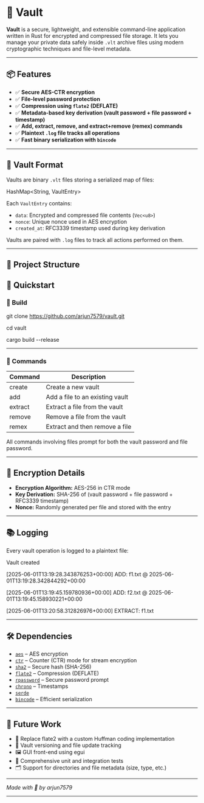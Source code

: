 # 🔐 Vault

**Vault** is a secure, lightweight, and extensible command-line application written in Rust for encrypted and compressed file storage. It lets you manage your private data safely inside `.vlt` archive files using modern cryptographic techniques and file-level metadata.

---

## 📦 Features

- ✅ **Secure AES-CTR encryption**
- ✅ **File-level password protection**
- ✅ **Compression using `flate2` (DEFLATE)**
- ✅ **Metadata-based key derivation (vault password + file password + timestamp)**
- ✅ **Add, extract, remove, and extract+remove (remex) commands**
- ✅ **Plaintext `.log` file tracks all operations**
- ✅ **Fast binary serialization with `bincode`**

---

## 🧱 Vault Format

Vaults are binary `.vlt` files storing a serialized map of files:

HashMap<String, VaultEntry>


Each `VaultEntry` contains:

- `data`: Encrypted and compressed file contents (`Vec<u8>`)
- `nonce`: Unique nonce used in AES encryption
- `created_at`: RFC3339 timestamp used during key derivation

Vaults are paired with `.log` files to track all actions performed on them.

---

## 📂 Project Structure



## 🚀 Quickstart

### 🔧 Build

git clone https://github.com/arjun7579/vault.git

cd vault

cargo build --release

---

### 📌 Commands

| Command  | Description                        |
|----------|------------------------------------|
| create   | Create a new vault                 |
| add      | Add a file to an existing vault    |
| extract  | Extract a file from the vault      |
| remove   | Remove a file from the vault       |
| remex    | Extract and then remove a file     |

All commands involving files prompt for both the vault password and file password.

---

## 🔐 Encryption Details

- **Encryption Algorithm:** AES-256 in CTR mode
- **Key Derivation:** SHA-256 of (vault password + file password + RFC3339 timestamp)
- **Nonce:** Randomly generated per file and stored with the entry

---

## 📚 Logging

Every vault operation is logged to a plaintext file:

Vault created

[2025-06-01T13:19:28.343876253+00:00] ADD: f1.txt @ 2025-06-01T13:19:28.342844292+00:00

[2025-06-01T13:19:45.159780936+00:00] ADD: f2.txt @ 2025-06-01T13:19:45.158930221+00:00

[2025-06-01T13:20:58.312826976+00:00] EXTRACT: f1.txt

---

## 🛠 Dependencies

- [`aes`](https://crates.io/crates/aes) – AES encryption
- [`ctr`](https://crates.io/crates/ctr) – Counter (CTR) mode for stream encryption
- [`sha2`](https://crates.io/crates/sha2) – Secure hash (SHA-256)
- [`flate2`](https://crates.io/crates/flate2) – Compression (DEFLATE)
- [`rpassword`](https://crates.io/crates/rpassword) – Secure password prompt
- [`chrono`](https://crates.io/crates/chrono) – Timestamps
- [`serde`](https://crates.io/crates/serde)
- [`bincode`](https://crates.io/crates/bincode) – Efficient serialization


---

## 🔭 Future Work

- 🧠 Replace flate2 with a custom Huffman coding implementation
- 🔁 Vault versioning and file update tracking
- 🖼 GUI front-end using egui
- 🧪 Comprehensive unit and integration tests
- 🗂 Support for directories and file metadata (size, type, etc.)

---

_Made with 🦀 by arjun7579_

---
